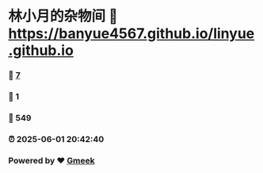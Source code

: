 # 林小月的杂物间 :link: https://banyue4567.github.io/linyue.github.io 
### :page_facing_up: [7](https://banyue4567.github.io/linyue.github.io/tag.html) 
### :speech_balloon: 1 
### :hibiscus: 549 
### :alarm_clock: 2025-06-01 20:42:40 
### Powered by :heart: [Gmeek](https://github.com/Meekdai/Gmeek)
